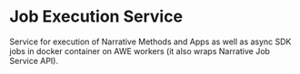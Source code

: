 # Job Execution Service
Service for execution of Narrative Methods and Apps as well as async SDK jobs in docker container on AWE workers (it also wraps Narrative Job Service API).
